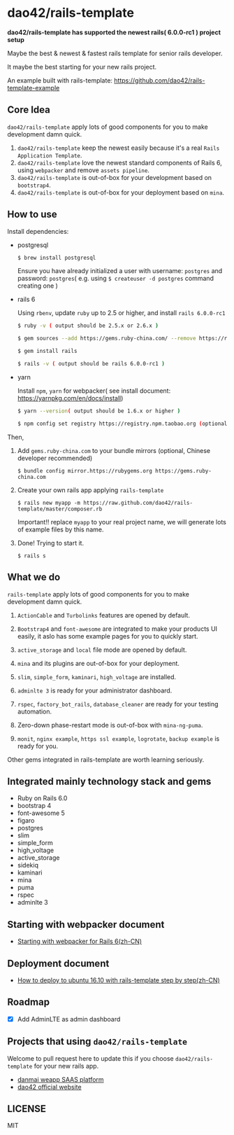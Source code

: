 # dao42/rails-template

**dao42/rails-template has supported the newest rails( 6.0.0-rc1 ) project setup**

Maybe the best & newest & fastest rails template for senior rails developer.

It maybe the best starting for your new rails project.

An example built with rails-template: https://github.com/dao42/rails-template-example


## Core Idea

`dao42/rails-template` apply lots of good components for you to make development damn quick.

1. `dao42/rails-template` keep the newest easily because it's a real `Rails Application Template`.
2. `dao42/rails-template` love the newest standard components of Rails 6, using `webpacker` and remove `assets pipeline`.
3. `dao42/rails-template` is out-of-box for your development based on `bootstrap4`.
4. `dao42/rails-template` is out-of-box for your deployment based on `mina`.

## How to use

Install dependencies:

* postgresql

    ```bash
    $ brew install postgresql
    ```

    Ensure you have already initialized a user with username: `postgres` and password: `postgres`( e.g. using `$ createuser -d postgres` command creating one )

* rails 6

    Using `rbenv`, update `ruby` up to 2.5 or higher, and install `rails 6.0.0-rc1`

    ```bash
    $ ruby -v ( output should be 2.5.x or 2.6.x )

    $ gem sources --add https://gems.ruby-china.com/ --remove https://rubygems.com/` (optional, Chinese developer recommend)

    $ gem install rails

    $ rails -v ( output should be rails 6.0.0-rc1 )
    ```

* yarn

    Install `npm`, `yarn` for webpacker( see install document: https://yarnpkg.com/en/docs/install)

    ```bash
    $ yarn --version( output should be 1.6.x or higher )

    $ npm config set registry https://registry.npm.taobao.org (optional, Chinese developer recommend)
    ```

Then,

1. Add `gems.ruby-china.com` to your bundle mirrors (optional, Chinese developer recommended)

    `$ bundle config mirror.https://rubygems.org https://gems.ruby-china.com`

2. Create your own rails app applying `rails-template`

    `$ rails new myapp -m https://raw.github.com/dao42/rails-template/master/composer.rb`

    Important!! replace `myapp` to your real project name, we will generate lots of example files by this name.

3. Done! Trying to start it.

    `$ rails s`

## What we do

`rails-template` apply lots of good components for you to make development damn quick.

1. `ActionCable` and `Turbolinks` features are opened by default.

2. `Bootstrap4` and `font-awesome` are integrated to make your products UI easily, it aslo has some example pages for you to quickly start.

3. `active_storage` and `local` file mode are opened by default.

4. `mina` and its plugins are out-of-box for your deployment.

5. `slim`, `simple_form`, `kaminari`, `high_voltage` are installed.

6. `adminlte 3` is ready for your administrator dashboard.

7. `rspec`, `factory_bot_rails`, `database_cleaner` are ready for your testing automation.

8. Zero-down phase-restart mode is out-of-box with `mina-ng-puma`.

9. `monit`, `nginx example`, `https ssl example`, `logrotate`, `backup example` is ready for you.

Other gems integrated in rails-template are worth learning seriously.

## Integrated mainly technology stack and gems

* Ruby on Rails 6.0
* bootstrap 4
* font-awesome 5
* figaro
* postgres
* slim
* simple_form
* high_voltage
* active_storage
* sidekiq
* kaminari
* mina
* puma
* rspec
* adminlte 3

## Starting with webpacker document

* [Starting with webpacker for Rails 6(zh-CN)](https://ruby-china.org/topics/38832)

## Deployment document

* [How to deploy to ubuntu 16.10 with rails-template step by step(zh-CN)](https://github.com/dao42/rails-template/wiki/how-to-deploy-rails-to-ubuntu1404-with-rails-template)

## Roadmap

* [x] Add AdminLTE as admin dashboard

## Projects that using `dao42/rails-template`

Welcome to pull request here to update this if you choose `dao42/rails-template` for your new rails app.

* [danmai weapp SAAS platform](https://www.danmai.com.cn)
* [dao42 official website](https://www.dao42.com)

## LICENSE

MIT
